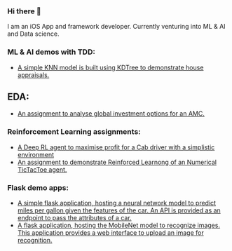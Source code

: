 ### Hi there 👋
I am an iOS App and framework developer. Currently venturing into ML & AI and Data science.

### ML & AI demos with TDD:
- [A simple KNN model is built using KDTree to demonstrate house appraisals.](https://github.com/raditz2488/knn-houseappraisal.git)

## EDA:
- [An assignment to analyse global investment options for an AMC.](https://github.com/raditz2488/EDA-InvestmentAssignment.git)

### Reinforcement Learning assignments:
- [A Deep RL agent to maximise profit for a Cab driver with a simplistic environment](https://github.com/raditz2488/RL-CabDriver.git)
- [An assignment to demonstrate Reinforced Learnong of an Numerical TicTacToe agent.](https://github.com/raditz2488/RL-TicTacToeAgent.git)

### Flask demo apps:
- [A simple flask application, hosting a neural network model to predict miles per gallon given the features of the car. An API is provided as an endpoint to pass the attributes of a car.](https://github.com/raditz2488/Flask-hosting-MilesPerGallonApproximation.git)
- [A flask application, hosting the MobileNet model to recognize images. This application provides a web interface to upload an image for recognition.](https://github.com/raditz2488/Flask-ImageRecognition.git)
<!--
**raditz2488/raditz2488** is a ✨ _special_ ✨ repository because its `README.md` (this file) appears on your GitHub profile.

Here are some ideas to get you started:

- 🔭 I’m currently working on ...
- 🌱 I’m currently learning ...
- 👯 I’m looking to collaborate on ...
- 🤔 I’m looking for help with ...
- 💬 Ask me about ...
- 📫 How to reach me: ...
- 😄 Pronouns: ...
- ⚡ Fun fact: ...
-->
